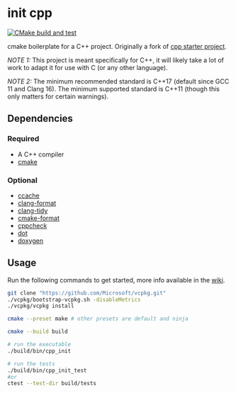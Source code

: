 # init cpp

[![CMake build and test](https://github.com/dk949/cpp-init/actions/workflows/cmake-multi-platform.yml/badge.svg)](https://github.com/dk949/cpp-init/actions/workflows/cmake-multi-platform.yml)

cmake boilerplate for a C++ project. Originally a fork of [cpp starter
project](https://github.com/lefticus/cpp_starter_project).

_NOTE 1:_ This project is meant specifically for C++, it will likely take a lot of
work to adapt it for use with C (or any other language).

_NOTE 2:_ The minimum recommended standard is C++17 (default since GCC 11 and
Clang 16). The minimum supported standard is C++11 (though this only matters for
certain warnings).
## Dependencies

### Required

* A C++ compiler
* [cmake](https://cmake.org/)

### Optional

* [ccache](https://ccache.dev/)
* [clang-format](https://clang.llvm.org/docs/ClangFormat.html)
* [clang-tidy](https://clang.llvm.org/extra/clang-tidy/)
* [cmake-format](https://github.com/cheshirekow/cmake_format)
* [cppcheck](http://cppcheck.sourceforge.net/)
* [dot](https://graphviz.org/)
* [doxygen](https://www.doxygen.nl/index.html)

## Usage

Run the following commands to get started, more info available in the
[wiki](https://github.com/dk949/cpp-init/wiki).

```sh
git clone "https://github.com/Microsoft/vcpkg.git"
./vcpkg/bootstrap-vcpkg.sh -disableMetrics
./vcpkg/vcpkg install

cmake --preset make # other presets are default and ninja

cmake --build build

# run the executable
./build/bin/cpp_init

# run the tests
./build/bin/cpp_init_test
#or
ctest --test-dir build/tests
```
